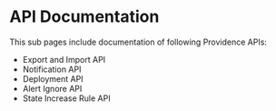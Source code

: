 # API Documentation

This sub pages include documentation of following Providence APIs:

- Export and Import API
- Notification API
- Deployment API
- Alert Ignore API
- State Increase Rule API

